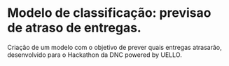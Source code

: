 # Modelo de classificação: previsao de atraso de entregas.

Criação de um modelo com o objetivo de prever quais entregas atrasarão, desenvolvido para o Hackathon da DNC powered by UELLO.

